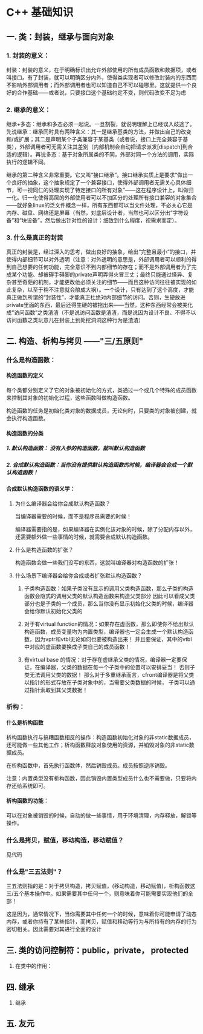 # C++ 基础知识

## 一. 类：封装，继承与面向对象

### 1. 封装的意义：
封装：封装的意义，在于明确标识出允许外部使用的所有成员函数和数据项，或者叫接口。有了封装，就可以明确区分内外，使得类实现者可以修改封装内的东西而不影响外部调用者；而外部调用者也可以知道自己不可以碰哪里。这就提供一个良好的合作基础——或者说，只要接口这个基础约定不变，则代码改变不足为虑



### 2. 继承的意义：
   继承+多态：继承和多态必须一起说。一旦割裂，就说明理解上已经误入歧途了。先说继承：继承同时具有两种含义：其一是继承基类的方法，并做出自己的改变和/或扩展；其二是声明某个子类兼容于某基类（或者说，接口上完全兼容于基类），外部调用者可无需关注其差别（内部机制会自动把请求派发[dispatch]到合适的逻辑）。再说多态：基于对象所属类的不同，外部对同一个方法的调用，实际执行的逻辑不同。

继承的第二种含义非常重要。它又叫“接口继承”。接口继承实质上是要求“做出一个良好的抽象，这个抽象规定了一个兼容接口，使得外部调用者无需关心具体细节，可一视同仁的处理实现了特定接口的所有对象”——这在程序设计上，叫做归一化。归一化使得高层的外部使用者可以不加区分的处理所有接口兼容的对象集合——就好象linux的泛文件概念一样，所有东西都可以当文件处理，不必关心它是内存、磁盘、网络还是屏幕（当然，对底层设计者，当然也可以区分出“字符设备”和“块设备”，然后做出针对性的设计：细致到什么程度，视需求而定）。


### 3. 什么是真正的封装

真正的封装是，经过深入的思考，做出良好的抽象，给出“完整且最小”的接口，并使得内部细节可以对外透明（注意：对外透明的意思是，外部调用者可以顺利的得到自己想要的任何功能，完全意识不到内部细节的存在；而不是外部调用者为了完成某个功能、却被碍手碍脚的private声明弄得火冒三丈；最终只能通过怪异、复杂甚至奇葩的机制，才能更改他必须关注的细节——而且这种访问往往被实现的如此复杂，以至于稍不注意就会酿成大祸）。一个设计，只有达到了这个高度，才能真正做到所谓的“封装性”，才能真正杜绝对内部细节的访问。否则，生硬放进private里面的东西，最后还得生硬的被拖出来——当然，这种东西经常会被美化成“访问函数”之类渣渣（不是说访问函数是渣渣，而是说因为设计不良、不得不以访问函数之类玩意儿在封装上到处挖洞洞这种行为是渣渣）



## 二. 构造、析构与拷贝 ——"三/五原则"

### 什么是构造函数：

#### 构造函数的定义
每个类都分别定义了它的对象被初始化的方式，类通过一个或几个特殊的成员函数来控制其对象的初始化过程，这些函数叫做构造函数。

构造函数的任务是初始化类对象的数据成员，无论何时，只要类的对象被创建，就会执行构造函数。

#### 构造函数的分类
##### 1. **默认构造函数**： 没有入参的构造函数，就叫默认构造函数

##### 2. **合成默认构造函数**：当你没有提供默认构造函数的时候，编译器会合成一个默认构造函数！

#### **合成默认构造函数的语义学**：
1. 为什么编译器会给你合成默认构造函数？

    当编译器需要的时候，而不是程序员需要的时候！ 

    编译器需要指的是，如果编译器在实例化该对象的时候，除了分配内存以外，还需要额外做一些事情的时候，就需要合成默认构造函数。


2. 什么是构造函数的扩张？
   
    构造函数会做一些我们没写的东西，这就叫编译器对构造函数的扩张！


3. 什么场景下编译器会给你合成或者扩张默认构造函数？ 
   1. 子类构造函数：如果子类没有显示的调用父类构造函数，那么子类的构造函数会隐式的调用父类的默认构造函数来构造父类部分
   因此可以看成父类部分也是子类的一个成员，那么当你没有显示初始化父类的时候，编译器会给你默认初始化父类的 
   
   2. 对于有virtual function的情况：如果存在虚函数，那么即使你不给出默认构造函数，成员变量均为内置类型，编译器也一定会生成一个默认构造函数，因为vptr和vtbl无论如何也要被构造出来！ 并且要保证，其中的vtbl中对应的虚函数要换成子类自己的成员函数！

   3. 有virtual base 的情况：对于存在虚继承父类的情况，编译器一定要保证，在编译器，父类的数据在每一个子类中的位置可以安排妥当！
   否则子类无法调用父类的数据！ 
   那么对于多重继承而言，cfront编译器是将父类以指针的形式存放在子类对象中的，当需要父类数据的时候，
子类可以通过指针索取到其父类数据！
   
### 析构：
#### 什么是析构函数
析构函数执行与搞糟函数相反的操作：构造函数初始化对象的非static数据成员，还可能做一些其他工作；析构函数释放对象使用的资源，并销毁对象的非static数据成员。

在析构函数中，首先执行函数体，然后销毁成员。成员按照逆序销毁。

注意：内置类型没有析构函数，因此销毁内置类型成员什么也不需要做，只要将内存还给系统即可。

#### 析构函数的功能：
可以在对象被销毁的时候，自动的做一些事情，用于环境清理，内存释放，解锁等操作。

### 什么是拷贝，赋值，移动构造，移动赋值？
见代码

### 什么是"三五法则"？
三五法则指的是：对于拷贝构造，拷贝赋值，(移动构造，移动赋值)，析构函数这三/五个基本操作中。如果需要其中任何一个，则意味着你可能需要实现他们的全部！

这是因为，通常情况下，当你需要其中任何一个的时候，意味着你可能申请了动态内存，或者你持有了某些指针，而拷贝，赋值和移动等行为与所持有的内存的行为密切相关。因此需要对其进行全面的设计


## 三. 类的访问控制符：public，private， protected
1. 在类中的作用：
   




## 四. 继承

1. 继承



## 五. 友元

